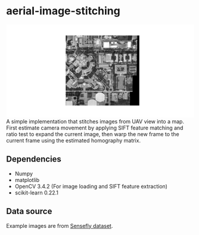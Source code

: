 # aerial-image-stitching

![result](/img/result.png)
A simple implementation that stitches images from UAV view into a map. First estimate camera movement by applying SIFT feature matching and ratio test to expand the current image, then warp the new frame to the current frame using the estimated homography matrix.

## Dependencies
* Numpy
* matplotlib
* OpenCV 3.4.2 (For image loading and SIFT feature extraction)
* scikit-learn 0.22.1

## Data source
Example images are from [Sensefly dataset](https://www.sensefly.com/education/datasets/?dataset=5580&sensors%5B%5D=24).
